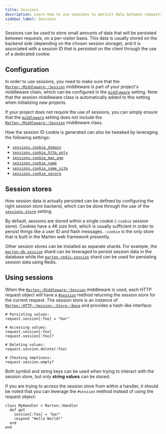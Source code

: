 ```yaml
---
title: Sessions
description: Learn how to use sessions to persist data between requests.
sidebar_label: Sessions
---
```


Sessions can be used to store small amounts of data that will be persisted between requests, on a per-visitor basis. This data is usually stored on the backend side (depending on the chosen session storage), and it is associated with a session ID that is persisted on the client through the use of a dedicated cookie.

## Configuration

In order to use sessions, you need to make sure that the [`Marten::Middleware::Session`](pathname:///api/0.3/Marten/Middleware/Session.html) middleware is part of your project's middleware chain, which can be configured in the [`middleware`](../development/reference/settings.md#middleware) setting. Note that the session middleware class is automatically added to this setting when initializing new projects.

If your project does not require the use of sessions, you can simply ensure that the [`middleware`](../development/reference/settings.md#middleware) setting does not include the [`Marten::Middleware::Session`](pathname:///api/0.3/Marten/Middleware/Session.html) middleware class.

How the session ID cookie is generated can also be tweaked by leveraging the following settings:

* [`sessions.cookie_domain`](../development/reference/settings.md#cookie_domain-1)
* [`sessions.cookie_http_only`](../development/reference/settings.md#cookie_http_only-1)
* [`sessions.cookie_max_age`](../development/reference/settings.md#cookie_max_age-1)
* [`sessions.cookie_name`](../development/reference/settings.md#cookie_name-1)
* [`sessions.cookie_same_site`](../development/reference/settings.md#cookie_same_site-1)
* [`sessions.cookie_secure`](../development/reference/settings.md#cookie_secure-1)

## Session stores

How session data is actually persisted can be defined by configuring the right session store backend, which can be done through the use of the [`sessions.store`](../development/reference/settings.md#store) setting.

By default, sessions are stored within a single cookie (`:cookie` session store). Cookies have a 4K size limit, which is usually sufficient in order to persist things like a user ID and flash messages. `:cookie` is the only store that is built in the Marten web framework presently.

Other session stores can be installed as separate shards. For example, the [`marten-db-session`](https://github.com/martenframework/marten-db-session) shard can be leveraged to persist session data in the database while the [`marten-redis-session`](https://github.com/martenframework/marten-redis-session) shard can be used for persisting session data using Redis.

## Using sessions

When the [`Marten::Middleware::Session`](pathname:///api/0.3/Marten/Middleware/Session.html) middleware is used, each HTTP request object will have a [`#session`](pathname:///api/0.3//Marten/HTTP/Request.html#session-instance-method) method returning the session store for the current request. The session store is an instance of [`Marten::HTTP::Session::Store::Base`](pathname:///api/0.3/Marten/HTTP/Session/Store/Base.html) and provides a hash-like interface:

```crystal
# Persisting values:
request.session[:foo] = "bar"

# Accessing values:
request.session[:foo]
request.session[:foo]?

# Deleting values:
request.session.delete(:foo)

# Checking emptiness:
request.session.empty?
```

Both symbol and string keys can be used when trying to interact with the session store, but only **string values** can be stored.

If you are trying to access the session store from within a handler, it should be noted that you can leverage the `#session` method instead of using the request object:

```crystal
class MyHandler < Marten::Handler
  def get
    session[:foo] = "bar"
    respond "Hello World!"
  end
end
```
